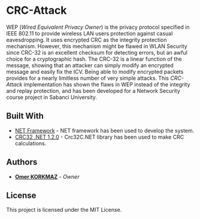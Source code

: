 # CRC-Attack
WEP (*Wired Equivalent Privacy Owner*) is the privacy protocol specified in IEEE 802.11 to provide wireless LAN users protection against casual eavesdropping. It uses encrypted CRC as the integrity protection mechanism. However, this mechanism might be flawed in WLAN Security since CRC-32 is an excellent checksum for detecting errors, but an awful choice for a cryptographic hash. The CRC-32 is a linear function of the message, showing that an attacker can simply modify an encrypted message and easily fix the ICV. Being able to modify encrypted packets provides for a nearly limitless number of very simple attacks. This *CRC-Attack* implementation has shown the flaws in WEP instead of the integrity and replay protection, and has been developed for a Network Security course project in Sabanci University.

## Built With

* [NET Framework](https://dotnet.microsoft.com/) - NET framework has been used to develop the system.
* [CRC32 .NET 1.2.0](https://www.nuget.org/packages/Crc32.NET/) - Crc32C.NET library has been used to make CRC calculations.

## Authors

* **[Omer KORKMAZ](https://www.linkedin.com/in/omerkorkmazz/)** - *Owner*


## License

This project is licensed under the MIT License.


